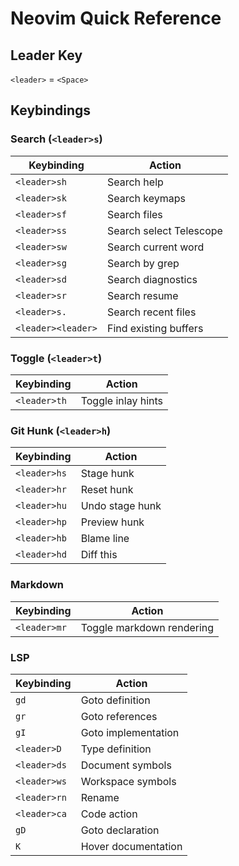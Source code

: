 # Neovim Quick Reference

## Leader Key
`<leader>` = `<Space>`

## Keybindings

### Search (`<leader>s`)
| Keybinding | Action |
|------------|--------|
| `<leader>sh` | Search help |
| `<leader>sk` | Search keymaps |
| `<leader>sf` | Search files |
| `<leader>ss` | Search select Telescope |
| `<leader>sw` | Search current word |
| `<leader>sg` | Search by grep |
| `<leader>sd` | Search diagnostics |
| `<leader>sr` | Search resume |
| `<leader>s.` | Search recent files |
| `<leader><leader>` | Find existing buffers |

### Toggle (`<leader>t`)
| Keybinding | Action |
|------------|--------|
| `<leader>th` | Toggle inlay hints |

### Git Hunk (`<leader>h`)
| Keybinding | Action |
|------------|--------|
| `<leader>hs` | Stage hunk |
| `<leader>hr` | Reset hunk |
| `<leader>hu` | Undo stage hunk |
| `<leader>hp` | Preview hunk |
| `<leader>hb` | Blame line |
| `<leader>hd` | Diff this |

### Markdown
| Keybinding | Action |
|------------|--------|
| `<leader>mr` | Toggle markdown rendering |

### LSP
| Keybinding | Action |
|------------|--------|
| `gd` | Goto definition |
| `gr` | Goto references |
| `gI` | Goto implementation |
| `<leader>D` | Type definition |
| `<leader>ds` | Document symbols |
| `<leader>ws` | Workspace symbols |
| `<leader>rn` | Rename |
| `<leader>ca` | Code action |
| `gD` | Goto declaration |
| `K` | Hover documentation |
